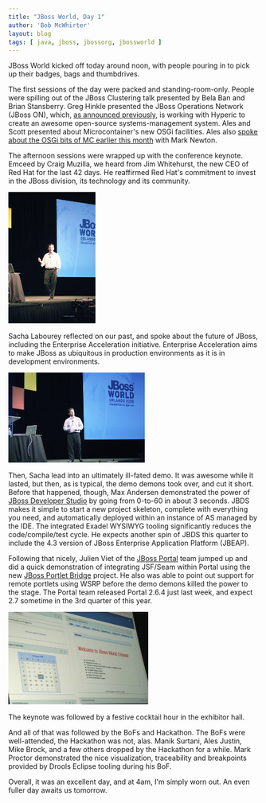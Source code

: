 ```yaml
---
title: "JBoss World, Day 1"
author: 'Bob McWhirter'
layout: blog
tags: [ java, jboss, jbossorg, jbossworld ]
---
```

JBoss World kicked off today around noon, with people pouring in to pick up their badges, bags and thumbdrives.

The first sessions of the day were packed and standing-room-only.  People were spilling out of the JBoss Clustering talk presented by Bela Ban and Brian Stansberry.  Greg Hinkle presented the JBoss Operations Network (JBoss ON), which, <a href="http://www.hyperic.com/news/releases/11_14_2007redhat.html" title="Hyperic+Red Hat">as announced previously</a>, is working with Hyperic to create an awesome open-source systems-management system.  Ales and Scott presented about Microcontainer's new OSGi facilities.  Ales also <a href="http://labs.jboss.com/community/interviews/ales_osgi.html" title="Ales interview">spoke about the OSGi  bits of MC earlier this month</a> with Mark Newton.

The afternoon sessions were wrapped up with the conference keynote.  Emceed by Craig Muzilla, we heard from Jim Whitehurst, the new CEO of Red Hat for the last 42 days.  He reaffirmed Red Hat's commitment to invest in the JBoss division, its technology and its community.

<a href="http://www.flickr.com/photos/jbossorg/2263962287/" title="Jim Whitehurst">
  <img src="/blog/assets/2263962287_08ddfecb5e.jpg" alt="Jim Whitehurst" height="264" width="175"/>
</a>

Sacha Labourey reflected on our past, and spoke about the future of JBoss, including the Enterprise Acceleration initiative. Enterprise Acceleration aims to make JBoss as ubiquitous in production environments as it is in development environments.

<a href="http://www.flickr.com/photos/jbossorg/2264751960/" title="Sacha">
  <img src="/blog/assets/2264751960_c9a882a18a.jpg" height="181" width="274"/>
</a>

Then, Sacha lead into an ultimately ill-fated demo.  It was awesome while it lasted, but then, as is typical, the demo demons took over, and cut it short.  Before that happened, though, Max Andersen demonstrated the power of <a href="http://www.jboss.com/products/devstudio" title="JBDS">JBoss Developer Studio</a> by going from 0-to-60 in about 3 seconds.  JBDS makes it simple to start a new project skeleton, complete with everything you need, and automatically deployed within an instance of AS managed by the IDE. The integrated Exadel WYSIWYG tooling significantly reduces the code/compile/test cycle.   He expects another spin of JBDS this quarter to include the 4.3 version of JBoss Enterprise Application Platform (JBEAP).

Following that nicely, Julien Viet of the <a href="http://labs.jboss.com/jbossportal/" title="JBoss Portal">JBoss Portal</a> team jumped up and did a quick demonstration of integrating JSF/Seam within Portal using the new <a href="http://labs.jboss.com/portletbridge/" title="JBoss Portlet Bridge">JBoss Portlet Bridge</a> project.  He also was able to point out support for remote portlets using WSRP before the demo demons killed the power to the stage.   The Portal team released Portal 2.6.4 just last week, and expect 2.7 sometime in the 3rd quarter of this year.

<a href="http://www.flickr.com/photos/jbossorg/2263961843/" title="Portal Demo">
  <img src="/blog/assets/2263961843_e3e159f0b4.jpg" height="186" width="281"/>
</a>

The keynote was followed by a festive cocktail hour in the exhibitor hall.

And all of that was followed by the BoFs and Hackathon.  The BoFs were well-attended, the Hackathon was not, alas.  Manik Surtani, Ales Justin, Mike Brock, and a few others dropped by the Hackathon for a while.  Mark Proctor demonstrated the nice visualization, traceability and breakpoints provided by Drools Eclipse tooling during his BoF.

Overall, it was an excellent day, and at 4am, I'm simply worn out.  An even fuller day awaits us tomorrow.
